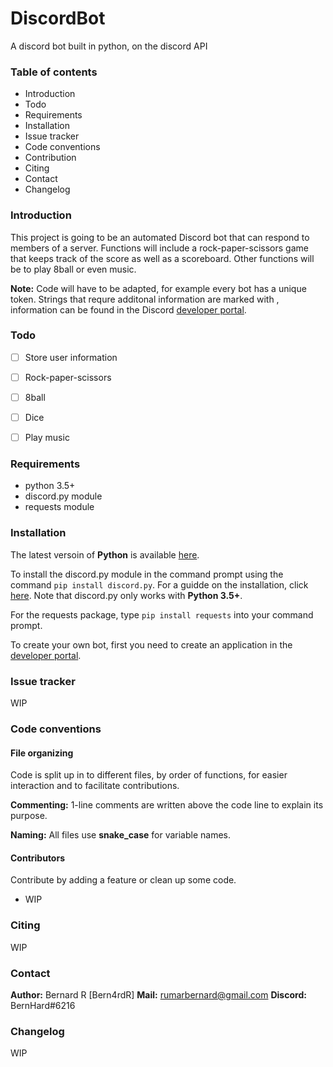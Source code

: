 # DiscordBot
A discord bot built in python, on the discord API

### Table of contents
* Introduction
* Todo
* Requirements
* Installation
* Issue tracker
* Code conventions
* Contribution
* Citing
* Contact
* Changelog

### Introduction
This project is going to be an automated Discord bot that can respond to members of a server. 
Functions will include a rock-paper-scissors game that keeps track of the score as well as a scoreboard. Other functions will be to play 8ball or even music.

**Note:**  Code will have to be adapted, for example every bot has a unique token. Strings that requre additonal information are marked with <angle brackets>, information can be found in the Discord [developer portal](https://discord.com/developers/applications).

### Todo
- [ ] Store user information
- [ ] Rock-paper-scissors
- [ ] 8ball
- [ ] Dice
- [ ] Play music


### Requirements
- python 3.5+
- discord.py module
- requests module

### Installation
The latest versoin of **Python** is available [here](https://www.python.org/downloads/).

To install the discord.py module in the command prompt using the command `pip install discord.py`. 
For a guidde on the installation, click [here](https://pypi.org/project/discord.py/). 
Note that discord.py only works with **Python 3.5+**.

For the requests package, type `pip install requests` into your command prompt.
  
To create your own bot, first you need to create an application in the [developer portal](https://discord.com/developers/applications).


### Issue tracker
WIP

### Code conventions
#### File organizing
Code is split up in to different files, by order of functions, for easier interaction and to facilitate contributions.

**Commenting:**  1-line comments are written above the code line to explain its purpose.

**Naming:**  All files use **snake_case** for variable names.


#### Contributors
Contribute by adding a feature or clean up some code.
- WIP

### Citing
WIP

### Contact
**Author:**  Bernard R [Bern4rdR]
**Mail:**  rumarbernard@gmail.com
**Discord:**  BernHard#6216

### Changelog
WIP
